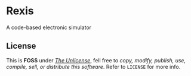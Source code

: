 # Rexis
A code-based electronic simulator

## License
This is **FOSS** under [*The Unlicense*](https://unlicense.org
), fell free to *copy, modify, publish, use, compile, sell, or
distribute this software*. Refer to `LICENSE` for more info.